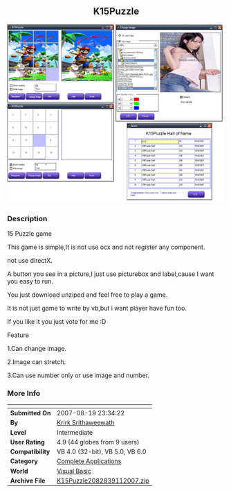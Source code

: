 ﻿<div align="center">

## K15Puzzle

<img src="PIC2007911129531389.JPG">
</div>

### Description

15 Puzzle game

This game is simple,It is not use ocx and not register any component.

not use directX.

A button you see in a picture,I just use picturebox and label,cause I want you easy to run.

You just download unziped and feel free to play a game.

It is not just game to write by vb,but i want player have fun too.

If you like it you just vote for me :D

Feature

1.Can change image.

2.Image can stretch.

3.Can use number only or use image and number.
 
### More Info
 


<span>             |<span>
---                |---
**Submitted On**   |2007-08-19 23:34:22
**By**             |[Krirk Srithaweewath](https://github.com/Planet-Source-Code/PSCIndex/blob/master/ByAuthor/krirk-srithaweewath.md)
**Level**          |Intermediate
**User Rating**    |4.9 (44 globes from 9 users)
**Compatibility**  |VB 4\.0 \(32\-bit\), VB 5\.0, VB 6\.0
**Category**       |[Complete Applications](https://github.com/Planet-Source-Code/PSCIndex/blob/master/ByCategory/complete-applications__1-27.md)
**World**          |[Visual Basic](https://github.com/Planet-Source-Code/PSCIndex/blob/master/ByWorld/visual-basic.md)
**Archive File**   |[K15Puzzle2082839112007\.zip](https://github.com/Planet-Source-Code/krirk-srithaweewath-k15puzzle__1-69308/archive/master.zip)








